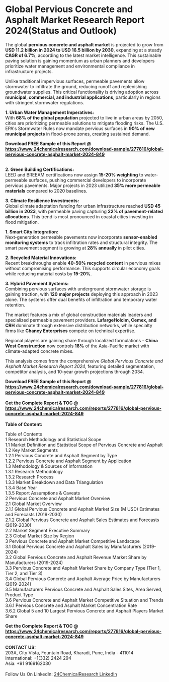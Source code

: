 <h1>Global Pervious Concrete and Asphalt Market Research Report 2024(Status and Outlook)</h1><p>The global <strong>pervious concrete and asphalt market</strong> is projected to grow from <strong>USD 11.2 billion in 2024 to USD 16.5 billion by 2030</strong>, expanding at a steady <strong>CAGR of 6.7%</strong>, according to the latest market intelligence. This sustainable paving solution is gaining momentum as urban planners and developers prioritize water management and environmental compliance in infrastructure projects.</p><p>Unlike traditional impervious surfaces, permeable pavements allow stormwater to infiltrate the ground, reducing runoff and replenishing groundwater supplies. This critical functionality is driving adoption across <strong>municipal, commercial, and industrial applications</strong>, particularly in regions with stringent stormwater regulations.</p><p><strong>1. Urban Water Management Imperatives:</strong><br>
With <strong>68% of the global population</strong> projected to live in urban areas by 2050, cities are prioritizing permeable solutions to mitigate flooding risks. The U.S. EPA's Stormwater Rules now mandate pervious surfaces in <strong>90% of new municipal projects</strong> in flood-prone zones, creating sustained demand.</p><div><b>Download FREE Sample of this Report @ 
            <a href="https://www.24chemicalresearch.com/download-sample/277816/global-pervious-concrete-asphalt-market-2024-849">
            https://www.24chemicalresearch.com/download-sample/277816/global-pervious-concrete-asphalt-market-2024-849</a></b></div><br><p><strong>2. Green Building Certifications:</strong><br>
LEED and BREEAM certifications now assign <strong>15-20% weighting</strong> to water-permeable surfaces, pushing commercial developers to incorporate pervious pavements. Major projects in 2023 utilized <strong>35% more permeable materials</strong> compared to 2020 baselines.</p><p><strong>3. Climate Resilience Investments:</strong><br>
Global climate adaptation funding for urban infrastructure reached <strong>USD 45 billion in 2023</strong>, with permeable paving capturing <strong>22% of pavement-related allocations</strong>. This trend is most pronounced in coastal cities investing in flood mitigation.</p><p><strong>1. Smart City Integration:</strong><br>
Next-generation permeable pavements now incorporate <strong>sensor-enabled monitoring systems</strong> to track infiltration rates and structural integrity. The smart pavement segment is growing at <strong>28% annually</strong> in pilot cities.</p><p><strong>2. Recycled Material Innovations:</strong><br>
Recent breakthroughs enable <strong>40-50% recycled content</strong> in pervious mixes without compromising performance. This supports circular economy goals while reducing material costs by <strong>15-20%</strong>.</p><p><strong>3. Hybrid Pavement Systems:</strong><br>
Combining pervious surfaces with underground stormwater storage is gaining traction, with <strong>120 major projects</strong> deploying this approach in 2023 alone. The systems offer dual benefits of infiltration and temporary water retention.</p><p>The market features a mix of global construction materials leaders and specialized permeable pavement providers. <strong>LafargeHolcim, Cemex, and CRH</strong> dominate through extensive distribution networks, while specialty firms like <strong>Chaney Enterprises</strong> compete on technical expertise.</p><p>Regional players are gaining share through localized formulations - <strong>China West Construction</strong> now controls <strong>18%</strong> of the Asia-Pacific market with climate-adapted concrete mixes.</p><p>This analysis comes from the comprehensive <em>Global Pervious Concrete and Asphalt Market Research Report 2024</em>, featuring detailed segmentation, competitor analysis, and 10-year growth projections through 2034.</p><div><b>Download FREE Sample of this Report @ 
            <a href="https://www.24chemicalresearch.com/download-sample/277816/global-pervious-concrete-asphalt-market-2024-849">
            https://www.24chemicalresearch.com/download-sample/277816/global-pervious-concrete-asphalt-market-2024-849</a></b></div><br><div><b>Get the Complete Report & TOC @ 
            <a href="https://www.24chemicalresearch.com/reports/277816/global-pervious-concrete-asphalt-market-2024-849">
            https://www.24chemicalresearch.com/reports/277816/global-pervious-concrete-asphalt-market-2024-849</a></b></div><br>
            <b>Table of Content:</b><p>Table of Contents<br />
1 Research Methodology and Statistical Scope<br />
1.1 Market Definition and Statistical Scope of Pervious Concrete and Asphalt<br />
1.2 Key Market Segments<br />
1.2.1 Pervious Concrete and Asphalt Segment by Type<br />
1.2.2 Pervious Concrete and Asphalt Segment by Application<br />
1.3 Methodology & Sources of Information<br />
1.3.1 Research Methodology<br />
1.3.2 Research Process<br />
1.3.3 Market Breakdown and Data Triangulation<br />
1.3.4 Base Year<br />
1.3.5 Report Assumptions & Caveats<br />
2 Pervious Concrete and Asphalt Market Overview<br />
2.1 Global Market Overview<br />
2.1.1 Global Pervious Concrete and Asphalt Market Size (M USD) Estimates and Forecasts (2019-2030)<br />
2.1.2 Global Pervious Concrete and Asphalt Sales Estimates and Forecasts (2019-2030)<br />
2.2 Market Segment Executive Summary<br />
2.3 Global Market Size by Region<br />
3 Pervious Concrete and Asphalt Market Competitive Landscape<br />
3.1 Global Pervious Concrete and Asphalt Sales by Manufacturers (2019-2024)<br />
3.2 Global Pervious Concrete and Asphalt Revenue Market Share by Manufacturers (2019-2024)<br />
3.3 Pervious Concrete and Asphalt Market Share by Company Type (Tier 1, Tier 2, and Tier 3)<br />
3.4 Global Pervious Concrete and Asphalt Average Price by Manufacturers (2019-2024)<br />
3.5 Manufacturers Pervious Concrete and Asphalt Sales Sites, Area Served, Product Type<br />
3.6 Pervious Concrete and Asphalt Market Competitive Situation and Trends<br />
3.6.1 Pervious Concrete and Asphalt Market Concentration Rate<br />
3.6.2 Global 5 and 10 Largest Pervious Concrete and Asphalt Players Market Share </p><div><b>Get the Complete Report & TOC @ 
            <a href="https://www.24chemicalresearch.com/reports/277816/global-pervious-concrete-asphalt-market-2024-849">
            https://www.24chemicalresearch.com/reports/277816/global-pervious-concrete-asphalt-market-2024-849</a></b></div><br><b>CONTACT US:</b><br>
            203A, City Vista, Fountain Road, Kharadi, Pune, India - 411014<br>
            International: +1(332) 2424 294<br>
            Asia: +91 9169162030 <br><br>
            Follow Us On LinkedIn: <a href="https://www.linkedin.com/company/24chemicalresearch/">24ChemicalResearch LinkedIn</a>